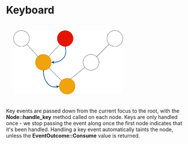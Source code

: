 # Keyboard

<img width=300 style="padding: 20px;" src="assets/keyevent.png">

Key events are passed down from the current focus to the root, with the
**Node::handle_key** method called on each node. Keys are only handled once - we
stop passing the event along once the first node indicates that it's been
handled. Handling a key event automatically taints the node, unless the
**EventOutcome::Consume** value is returned.
